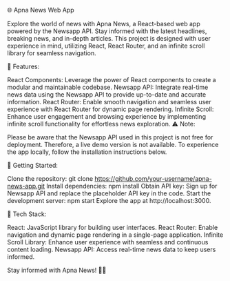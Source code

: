 🌐 Apna News Web App


Explore the world of news with Apna News, a React-based web app powered by the Newsapp API. Stay informed with the latest headlines, breaking news, and in-depth articles. This project is designed with user experience in mind, utilizing React, React Router, and an infinite scroll library for seamless navigation.



🔗 Features:



React Components: Leverage the power of React components to create a modular and maintainable codebase.
Newsapp API: Integrate real-time news data using the Newsapp API to provide up-to-date and accurate information.
React Router: Enable smooth navigation and seamless user experience with React Router for dynamic page rendering.
Infinite Scroll: Enhance user engagement and browsing experience by implementing infinite scroll functionality for effortless news exploration.
⚠️ Note:


Please be aware that the Newsapp API used in this project is not free for deployment. Therefore, a live demo version is not available. To experience the app locally, follow the installation instructions below.

🚀 Getting Started:



Clone the repository: git clone https://github.com/your-username/apna-news-app.git
Install dependencies: npm install
Obtain API key: Sign up for Newsapp API and replace the placeholder API key in the code.
Start the development server: npm start
Explore the app at http://localhost:3000.


🔧 Tech Stack:



React: JavaScript library for building user interfaces.
React Router: Enable navigation and dynamic page rendering in a single-page application.
Infinite Scroll Library: Enhance user experience with seamless and continuous content loading.
Newsapp API: Access real-time news data to keep users informed.


Stay informed with Apna News! 📰🌐
